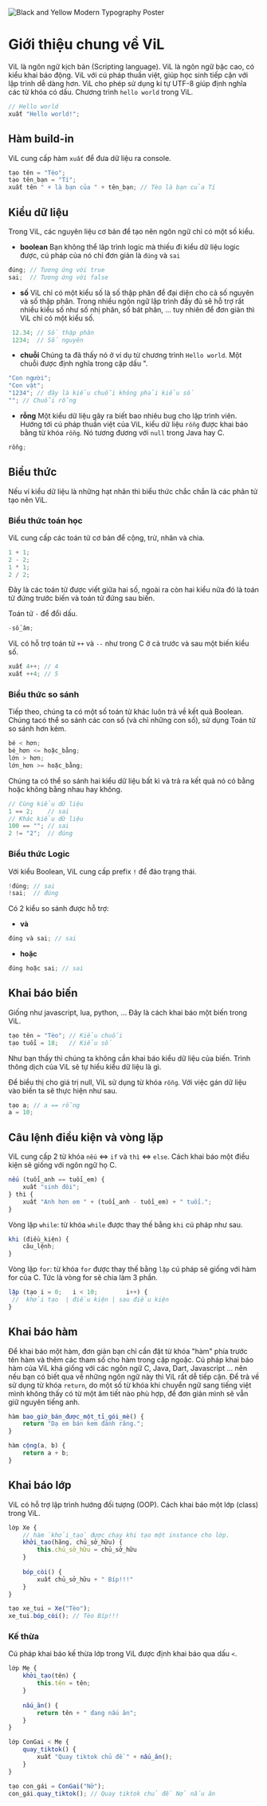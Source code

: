 ![Black and Yellow Modern Typography Poster](https://user-images.githubusercontent.com/62325868/138510305-135a8279-3ee9-449d-8876-1bb10f30bc74.png)

# Giới thiệu chung về ViL
ViL là ngôn ngữ kịch bản (Scripting language). ViL là ngôn ngữ bậc cao, có kiểu khai báo động.
ViL với cú pháp thuần việt, giúp học sinh tiếp cận với lập trình dễ dàng hơn.
ViL cho phép sử dụng kí tự UTF-8 giúp định nghĩa các từ khóa có dấu.
Chương trình `hello world` trong ViL.
```js
// Hello world
xuất "Hello world!";
```

## Hàm build-in
ViL cung cấp hàm `xuất` để đưa dữ liệu ra console.
```js
tạo tên = "Tèo";
tạo tên_bạn = "Tí";
xuất tên " + là bạn của " + tên_bạn; // Tèo là bạn của Tí
```

## Kiểu dữ liệu
Trong ViL, các nguyên liệu cơ bản để tạo nên ngôn ngữ chỉ có một số kiểu.
- **boolean** Bạn không thể lâp trình logic mà thiếu đi kiểu dữ liệu logic được, cú pháp của nó chỉ đơn giản là `đúng` và `sai`
```js
đúng; // Tương ứng với true
sai;  // Tương ứng với false 
```
- **số** ViL chỉ có một kiểu số là số thập phân để đại diện cho cả số nguyên và số thập phân. Trong nhiều ngôn ngữ lập trình đầy đủ sẽ hỗ trợ rất nhiều kiểu số như số nhị phân, số bát phân, ... tuy nhiên để đơn giản thì ViL chỉ có một kiểu số.
```js
 12.34; // Số thập phân
 1234;  // Số nguyên
```
- **chuỗi** Chúng ta đã thấy nó ở ví dụ từ chương trình `Hello world`. Một chuỗi được định nghĩa trong cặp dấu ".
```js
"Con người";
"Con vật";
"1234"; // đây là kiểu chuỗi không phải kiểu số
""; // Chuỗi rỗng
```
- **rỗng** Một kiểu dữ liệu gây ra biết bao nhiêu bug cho lập trình viên. Hướng tới cú pháp thuần việt của ViL, kiểu dữ liệu `rỗng` được khai báo bằng từ khóa `rỗng`. Nó tương đương với `null` trong Java hay C.
```js
rỗng;
```

## Biểu thức
Nếu ví kiểu dữ liệu là những hạt nhân thì biểu thức chắc chắn là các phân tử tạo nên ViL.

### Biểu thức toán học
ViL cung cấp các toán tử cơ bản để cộng, trừ, nhân và chia.
```js
1 + 1;
2 - 2;
1 * 1;
2 / 2;
```
Đây là các toán tử được viết giữa hai số, ngoài ra còn hai kiểu nữa đó là toán tử đứng trước biến và toán tử đứng sau biến.

Toán tử `-` để đổi dấu.
```js
-số_âm;
```

ViL có hỗ trợ toán tử `++` và `--` như trong C ở cả trước và sau một biến kiểu số.
```js
xuất 4++; // 4
xuất ++4; // 5
```

### Biểu thức so sánh
Tiếp theo, chúng ta có một số toán tử khác luôn trả về kết quả Boolean. Chúng tacó thể so sánh các con số (và chỉ những con số), sử dụng Toán tử so sánh hơn kém.
```js
bé < hơn;
bé_hơn <= hoặc_bằng;
lớn > hơn;
lớn_hơn >= hoặc_bằng;
```

Chúng ta có thể so sánh hai kiểu dữ liệu bất kì và trả ra kết quả nó có bằng hoặc không bằng nhau hay không.
```js
// Cùng kiểu dữ liệu
1 == 2;    // sai
// Khác kiểu dữ liệu
100 == ""; // sai
2 != "2";  // đúng
```

### Biểu thức Logic
Với kiểu Boolean, ViL cung cấp prefix `!` để đảo trạng thái.
```js
!đúng; // sai
!sai;  // đúng
```

Có 2 kiểu so sánh được hỗ trợ:
- **và**
```js
đúng và sai; // sai
```
- **hoặc**
```js
đúng hoặc sai; // sai
```


## Khai báo biến
Giống như javascript, lua, python, ... Đây là cách khai báo một biến trong ViL.
```js
tạo tên = "Tèo"; // Kiểu chuỗi
tạo tuổi = 18;   // Kiểu số
```
Như bạn thấy thì chúng ta không cần khai báo kiểu dữ liệu của biến. Trình thông dịch của ViL sẽ tự hiểu kiểu dữ liệu là gì.

Để biểu thị cho giá trị null, ViL sử dụng từ khóa `rỗng`. Với việc gán dữ liệu vào biến ta sẽ thực hiện như sau.
```js
tạo a; // a == rỗng
a = 10;
```

## Câu lệnh điều kiện và vòng lặp
ViL cung cấp 2 từ khóa `nếu` <=> `if` và `thì` <=> `else`. Cách khai báo một điều kiện sẽ giống với ngôn ngữ họ C.
```js
nếu (tuổi_anh == tuổi_em) {
    xuất "sinh đôi";
} thì {
    xuất "Anh hơn em " + (tuổi_anh - tuổi_em) + " tuổi.";
}
```

Vòng lặp `while`: từ khóa `while` được thay thế bằng `khi` cú pháp như sau.
```js
khi (điều_kiện) {
    câu_lệnh;
}
```

Vòng lặp `for`: từ khóa `for` được thay thế bằng `lặp` cú pháp sẽ giống với hàm for của C. Tức là vòng for sẽ chia làm 3 phần.
```js
lặp (tạo i = 0;   i < 10;        i++) {
 //  khởi tạo  | điều kiện | sau điều kiện
}
```

## Khai báo hàm
Để khai báo một hàm, đơn giản bạn chỉ cần đặt từ khóa "hàm" phía trước tên hàm và thêm các tham số cho hàm trong cặp ngoặc.
Cú pháp khai báo hàm của ViL khá giống với các ngôn ngữ C, Java, Dart, Javascript ... nên nếu bạn có biết qua về những ngôn ngữ này thì ViL rất dễ tiếp cận.
Để trả về sử dụng từ khóa `return`, do một số từ khóa khi chuyển ngữ sang tiếng việt mình không thấy có từ một âm tiết nào phù hợp, để đơn giản mình sẽ vẫn giữ nguyên tiếng anh.
```js
hàm bao_giờ_bán_được_một_tỉ_gói_mè() {
    return "Dạ em bán kem đánh răng.";
}

hàm cộng(a, b) {
    return a + b;
}
```

## Khai báo lớp
ViL có hỗ trợ lập trình hướng đối tượng (OOP). 
Cách khai báo một lớp (class) trong ViL.  
```js
lớp Xe {
    // hàm `khởi_tạo` được chạy khi tạo một instance cho lớp.
    khởi_tạo(hãng, chủ_sở_hữu) {
        this.chủ_sở_hữu = chủ_sở_hữu
    }
    
    bóp_còi() {
        xuất chủ_sở_hữu + " Bíp!!!"
    }
}

tạo xe_tui = Xe("Tèo");
xe_tui.bóp_còi(); // Tèo Bíp!!!
```

### Kế thừa
Cú pháp khai báo kế thừa lớp trong ViL được định khai báo qua dấu `<`.
```js
lớp Mẹ {
    khởi_tạo(tên) {
        this.tên = tên;
    }
    
    nấu_ăn() {
        return tên + " đang nấu ăn";
    }
}

lớp ConGai < Mẹ {
    quay_tiktok() {
        xuất "Quay tiktok chủ đề " + nấu_ăn();
    }
} 

tạo con_gái = ConGai("Nở");
con_gái.quay_tiktok(); // Quay tiktok chủ đề Nở nấu ăn
```

